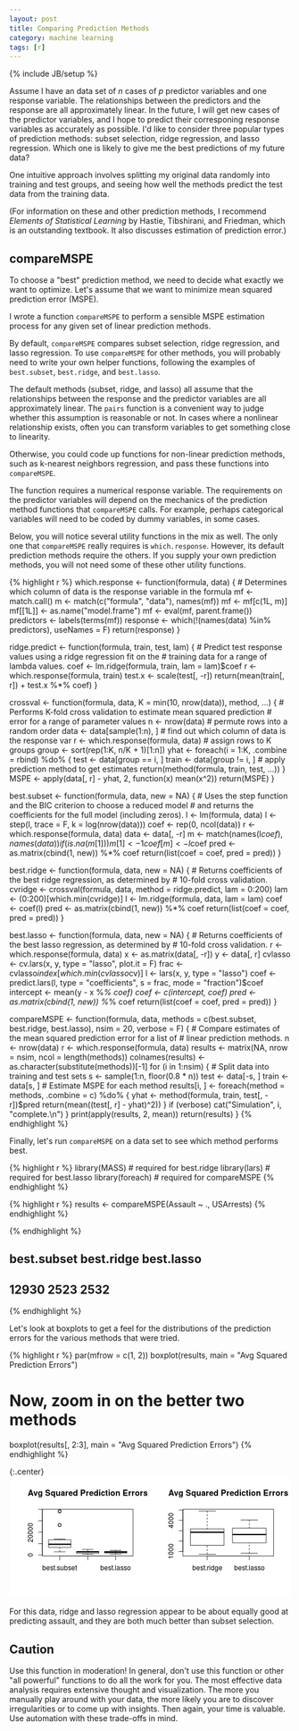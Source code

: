 ```yaml
---
layout: post
title: Comparing Prediction Methods
category: machine learning
tags: [r]
---
```

{% include JB/setup %}





Assume I have an data set of $n$ cases of $p$ predictor variables and one response variable. The relationships between the predictors and the response are all approximately linear. In the future, I will get new cases of the predictor variables, and I hope to predict their corresponing response variables as accurately as possible. I'd like to consider three popular types of prediction methods: subset selection, ridge regression, and lasso regression. Which one is likely to give me the best predictions of my future data?

One intuitive approach involves splitting my original data randomly into training and test groups, and seeing how well the methods predict the test data from the training data.

(For information on these and other prediction methods, I recommend *Elements of Statistical Learning* by Hastie, Tibshirani, and Friedman, which is an outstanding textbook. It also discusses estimation of prediction error.)


## compareMSPE

To choose a "best" prediction method, we need to decide what exactly we want to optimize. Let's assume that we want to minimize mean squared prediction error (MSPE).

I wrote a function `compareMSPE` to perform a sensible MSPE estimation process for any given set of linear prediction methods.

By default, `compareMSPE` compares subset selection, ridge regression, and lasso regression. To use `compareMSPE` for other methods, you will probably need to write your own helper functions, following the examples of `best.subset`, `best.ridge`, and `best.lasso`.

The default methods (subset, ridge, and lasso) all assume that the relationships between the response and the predictor variables are all approximately linear. The `pairs` function is a convenient way to judge whether this assumption is reasonable or not. In cases where a nonlinear relationship exists, often you can transform variables to get something close to linearity. 

Otherwise, you could code up functions for non-linear prediction methods, such as k-nearest neighbors regression, and pass these functions into `compareMSPE`.

The function requires a numerical response variable. The requirements on the predictor variables will depend on the mechanics of the prediction method functions that `compareMSPE` calls. For example, perhaps categorical variables will need to be coded by dummy variables, in some cases.

Below, you will notice several utility functions in the mix as well. The only one that `compareMSPE` really requires is `which.response`. However, its default prediction methods require the others. If you supply your own prediction methods, you will not need some of these other utility functions.


{% highlight r %}
which.response <- function(formula, data) {
    # Determines which column of data is the response variable in the formula
    mf <- match.call()
    m <- match(c("formula", "data"), names(mf))
    mf <- mf[c(1L, m)]
    mf[[1L]] <- as.name("model.frame")
    mf <- eval(mf, parent.frame())
    predictors <- labels(terms(mf))
    response <- which(!(names(data) %in% predictors), useNames = F)
    return(response)
}

ridge.predict <- function(formula, train, test, lam) {
    # Predict test response values using a ridge regression fit on the
    # training data for a range of lambda values.
    coef <- lm.ridge(formula, train, lam = lam)$coef
    r <- which.response(formula, train)
    test.x <- scale(test[, -r])
    return(mean(train[, r]) + test.x %*% coef)
}

crossval <- function(formula, data, K = min(10, nrow(data)), method, ...) {
    # Performs K-fold cross validation to estimate mean squared prediction
    # error for a range of parameter values
    n <- nrow(data)
    # permute rows into a random order
    data <- data[sample(1:n), ]
    # find out which column of data is the response var
    r <- which.response(formula, data)
    # assign rows to K groups
    group <- sort(rep(1:K, n/K + 1)[1:n])
    yhat <- foreach(i = 1:K, .combine = rbind) %do% {
        test <- data[group == i, ]
        train <- data[group != i, ]
        # apply prediction method to get estimates
        return(method(formula, train, test, ...))
    }
    MSPE <- apply(data[, r] - yhat, 2, function(x) mean(x^2))
    return(MSPE)
}

best.subset <- function(formula, data, new = NA) {
    # Uses the step function and the BIC criterion to choose a reduced model
    # and returns the coefficients for the full model (including zeros).
    l <- lm(formula, data)
    l <- step(l, trace = F, k = log(nrow(data)))
    coef <- rep(0, ncol(data))
    r <- which.response(formula, data)
    data <- data[, -r]
    m <- match(names(l$coef), names(data))
    if (is.na(m[1])) 
        m[1] <- 1
    coef[m] <- l$coef
    pred <- as.matrix(cbind(1, new)) %*% coef
    return(list(coef = coef, pred = pred))
}

best.ridge <- function(formula, data, new = NA) {
    # Returns coefficients of the best ridge regression, as determined by
    # 10-fold cross validation.
    cvridge <- crossval(formula, data, method = ridge.predict, lam = 0:200)
    lam <- (0:200)[which.min(cvridge)]
    l <- lm.ridge(formula, data, lam = lam)
    coef <- coef(l)
    pred <- as.matrix(cbind(1, new)) %*% coef
    return(list(coef = coef, pred = pred))
}

best.lasso <- function(formula, data, new = NA) {
    # Returns coefficients of the best lasso regression, as determined by
    # 10-fold cross validation.
    r <- which.response(formula, data)
    x <- as.matrix(data[, -r])
    y <- data[, r]
    cvlasso <- cv.lars(x, y, type = "lasso", plot.it = F)
    frac <- cvlasso$index[which.min(cvlasso$cv)]
    l <- lars(x, y, type = "lasso")
    coef <- predict.lars(l, type = "coefficients", s = frac, mode = "fraction")$coef
    intercept <- mean(y - x %*% coef)
    coef <- c(intercept, coef)
    pred <- as.matrix(cbind(1, new)) %*% coef
    return(list(coef = coef, pred = pred))
}

compareMSPE <- function(formula, data, methods = c(best.subset, best.ridge, 
    best.lasso), nsim = 20, verbose = F) {
    # Compare estimates of the mean squared prediction error for a list of
    # linear prediction methods.
    n <- nrow(data)
    r <- which.response(formula, data)
    results <- matrix(NA, nrow = nsim, ncol = length(methods))
    colnames(results) <- as.character(substitute(methods))[-1]
    for (i in 1:nsim) {
        # Split data into training and test sets
        s <- sample(1:n, floor(0.8 * n))
        test <- data[-s, ]
        train <- data[s, ]
        # Estimate MSPE for each method
        results[i, ] <- foreach(method = methods, .combine = c) %do% {
            yhat <- method(formula, train, test[, -r])$pred
            return(mean((test[, r] - yhat)^2))
        }
        if (verbose) 
            cat("Simulation", i, "complete.\n")
    }
    print(apply(results, 2, mean))
    return(results)
}
{% endhighlight %}


Finally, let's run `compareMSPE` on a data set to see which method performs best.





{% highlight r %}
library(MASS)  # required for best.ridge
library(lars)  # required for best.lasso
library(foreach)  # required for compareMSPE
{% endhighlight %}



{% highlight r %}
results <- compareMSPE(Assault ~ ., USArrests)
{% endhighlight %}

{% endhighlight %}
## best.subset  best.ridge  best.lasso 
##       12930        2523        2532
{% endhighlight %}


Let's look at boxplots to get a feel for the distributions of the prediction errors for the various methods that were tried.


{% highlight r %}
par(mfrow = c(1, 2))
boxplot(results, main = "Avg Squared Prediction Errors")
# Now, zoom in on the better two methods
boxplot(results[, 2:3], main = "Avg Squared Prediction Errors")
{% endhighlight %}

{:.center}
![plot of chunk unnamed-chunk-6](/static/2013-02-15-comparing-prediction-methods/unnamed-chunk-6.png) 


For this data, ridge and lasso regression appear to be about equally good at predicting assault, and they are both much better than subset selection.


## Caution

Use this function in moderation! In general, don't use this function or other "all powerful" functions to do all the work for you. The most effective data analysis requires extensive thought and visualization. The more you manually play around with your data, the more likely you are to discover irregularities or to come up with insights. Then again, your time is valuable. Use automation with these trade-offs in mind.


